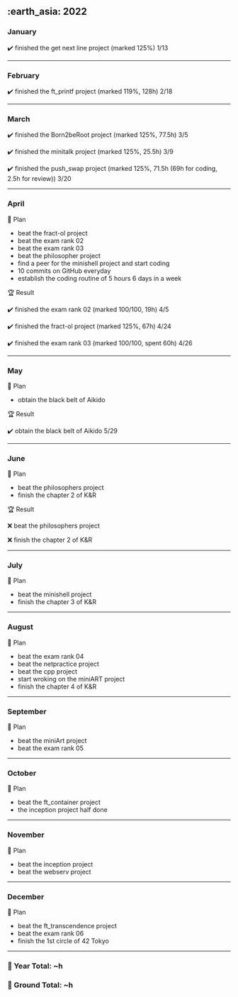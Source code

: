 <h2> :earth_asia: 2022 </h2>


<h3> January </h3>

:heavy_check_mark: finished the get next line project (marked 125%) 1/13

---

<h3> February </h3>

:heavy_check_mark: finished the ft_printf project (marked 119%, 128h) 2/18

---

<h3> March </h3>

:heavy_check_mark: finished the Born2beRoot project (marked 125%, 77.5h) 3/5

:heavy_check_mark: finished the minitalk project (marked 125%, 25.5h) 3/9

:heavy_check_mark: finished the push_swap project (marked 125%, 71.5h (69h for coding, 2.5h for review)) 3/20

---

<h3>  April </h3>


:dart: Plan
- beat the fract-ol project
- beat the exam rank 02
- beat the exam rank 03
- beat the philosopher project
- find a peer for the minishell project and start coding
- 10 commits on GitHub everyday
- establish the coding routine of 5 hours 6 days in a week

:trophy: Result

:heavy_check_mark: finished the exam rank 02 (marked 100/100, 19h) 4/5

:heavy_check_mark: finished the fract-ol project (marked 125%, 67h) 4/24

:heavy_check_mark: finished the exam rank 03 (marked 100/100, spent 60h) 4/26

---

<h3>  May </h3>

:dart: Plan
- obtain the black belt of Aikido

:trophy: Result

:heavy_check_mark: obtain the black belt of Aikido 5/29



---

<h3>  June </h3>

:dart: Plan
- beat the philosophers project
- finish the chapter 2 of K&R

:trophy: Result

:x: beat the philosophers project

:x: finish the chapter 2 of K&R

---

<h3>  July </h3>

:dart: Plan
- beat the minishell project
- finish the chapter 3 of K&R

---

<h3>  August </h3>

:dart: Plan
- beat the exam rank 04
- beat the netpractice project 
- beat the cpp project 
- start wroking on the miniART project
- finish the chapter 4 of K&R
 
 ---
 
<h3> September </h3>

:dart: Plan
- beat the miniArt project
- beat the exam rank 05

---

<h3>  October </h3>

:dart: Plan
- beat the ft_container project
- the inception project half done

---

<h3>  November </h3>

:dart: Plan
- beat the inception project
- beat the webserv project

---

<h3> December </h3>

:dart: Plan
- beat the ft_transcendence project
- beat the exam rank 06
- finish the 1st circle of 42 Tokyo


---


<h3>📍 Year Total: ~h<br></h3>
<h3>📍 Ground Total: ~h</h3>
